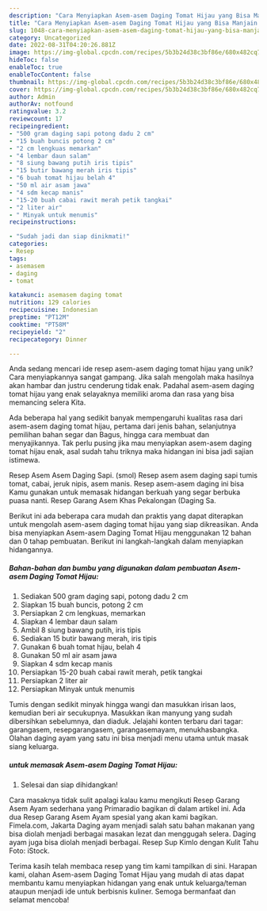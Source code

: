 ```yaml
---
description: "Cara Menyiapkan Asem-asem Daging Tomat Hijau yang Bisa Manjain Lidah"
title: "Cara Menyiapkan Asem-asem Daging Tomat Hijau yang Bisa Manjain Lidah"
slug: 1048-cara-menyiapkan-asem-asem-daging-tomat-hijau-yang-bisa-manjain-lidah
category: Uncategorized
date: 2022-08-31T04:20:26.881Z
image: https://img-global.cpcdn.com/recipes/5b3b24d38c3bf86e/680x482cq70/asem-asem-daging-tomat-hijau-foto-resep-utama.jpg
hideToc: false
enableToc: true
enableTocContent: false
thumbnail: https://img-global.cpcdn.com/recipes/5b3b24d38c3bf86e/680x482cq70/asem-asem-daging-tomat-hijau-foto-resep-utama.jpg
cover: https://img-global.cpcdn.com/recipes/5b3b24d38c3bf86e/680x482cq70/asem-asem-daging-tomat-hijau-foto-resep-utama.jpg
author: Admin
authorAv: notfound
ratingvalue: 3.2
reviewcount: 17
recipeingredient:
- "500 gram daging sapi potong dadu 2 cm"
- "15 buah buncis potong 2 cm"
- "2 cm lengkuas memarkan"
- "4 lembar daun salam"
- "8 siung bawang putih iris tipis"
- "15 butir bawang merah iris tipis"
- "6 buah tomat hijau belah 4"
- "50 ml air asam jawa"
- "4 sdm kecap manis"
- "15-20 buah cabai rawit merah petik tangkai"
- "2 liter air"
- " Minyak untuk menumis"
recipeinstructions:

- "Sudah jadi dan siap dinikmati!"
categories:
- Resep
tags:
- asemasem
- daging
- tomat

katakunci: asemasem daging tomat 
nutrition: 129 calories
recipecuisine: Indonesian
preptime: "PT12M"
cooktime: "PT58M"
recipeyield: "2"
recipecategory: Dinner

---
```





Anda sedang mencari ide resep asem-asem daging tomat hijau yang unik? Cara menyiapkannya sangat gampang. Jika salah mengolah maka hasilnya akan hambar dan justru cenderung tidak enak. Padahal asem-asem daging tomat hijau yang enak selayaknya memiliki aroma dan rasa yang bisa memancing selera Kita.





Ada beberapa hal yang sedikit banyak mempengaruhi kualitas rasa dari asem-asem daging tomat hijau, pertama dari jenis bahan, selanjutnya pemilihan bahan segar dan Bagus, hingga cara membuat dan menyajikannya. Tak perlu pusing jika mau menyiapkan asem-asem daging tomat hijau enak,      asal sudah tahu triknya maka hidangan ini bisa jadi sajian istimewa.














Resep Asem Asem Daging Sapi. (smol) Resep asem asem daging sapi tumis tomat, cabai, jeruk nipis, asem manis. Resep asem-asem daging ini bisa Kamu gunakan untuk memasak hidangan berkuah yang segar berbuka puasa nanti. Resep Garang Asem Khas Pekalongan (Daging Sa.






Berikut ini ada beberapa cara mudah dan praktis yang dapat diterapkan untuk mengolah asem-asem daging tomat hijau yang siap dikreasikan. Anda bisa menyiapkan Asem-asem Daging Tomat Hijau menggunakan 12 bahan dan 0 tahap pembuatan. Berikut ini langkah-langkah dalam menyiapkan hidangannya.

<!--inarticleads1-->

##### Bahan-bahan dan bumbu yang digunakan dalam pembuatan Asem-asem Daging Tomat Hijau:

1. Sediakan 500 gram daging sapi, potong dadu 2 cm
1. Siapkan 15 buah buncis, potong 2 cm
1. Persiapkan 2 cm lengkuas, memarkan
1. Siapkan 4 lembar daun salam
1. Ambil 8 siung bawang putih, iris tipis
1. Sediakan 15 butir bawang merah, iris tipis
1. Gunakan 6 buah tomat hijau, belah 4
1. Gunakan 50 ml air asam jawa
1. Siapkan 4 sdm kecap manis
1. Persiapkan 15-20 buah cabai rawit merah, petik tangkai
1. Persiapkan 2 liter air
1. Persiapkan  Minyak untuk menumis


Tumis dengan sedikit minyak hingga wangi dan masukkan irisan laos, kemudian beri air secukupnya. Masukkan ikan manyung yang sudah dibersihkan sebelumnya, dan diaduk. Jelajahi konten terbaru dari tagar: garangasem, resepgarangasem, garangasemayam, menukhasbangka. Olahan daging ayam yang satu ini bisa menjadi menu utama untuk masak siang keluarga. 

<!--inarticleads2-->

#####  untuk memasak Asem-asem Daging Tomat Hijau:


1. Selesai dan siap dihidangkan!

Cara masaknya tidak sulit apalagi kalau kamu mengikuti Resep Garang Asem Ayam sederhana yang Primaradio bagikan di dalam artikel ini. Ada dua Resep Garang Asem Ayam spesial yang akan kami bagikan. Fimela.com, Jakarta Daging ayam menjadi salah satu bahan makanan yang bisa diolah menjadi berbagai masakan lezat dan menggugah selera. Daging ayam juga bisa diolah menjadi berbagai. Resep Sup Kimlo dengan Kulit Tahu Foto: iStock. 

Terima kasih telah membaca resep yang tim kami tampilkan di sini. Harapan kami, olahan Asem-asem Daging Tomat Hijau yang mudah di atas dapat membantu kamu menyiapkan hidangan yang enak untuk keluarga/teman ataupun menjadi ide untuk berbisnis kuliner. Semoga bermanfaat dan selamat mencoba!

